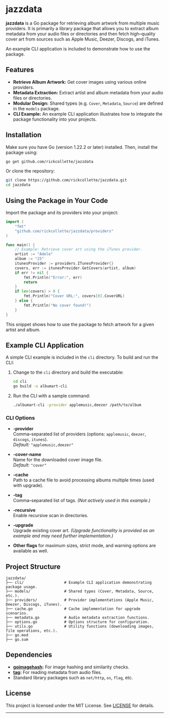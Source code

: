# jazzdata

**jazzdata** is a Go package for retrieving album artwork from multiple music providers. It is primarily a library package that allows you to extract album metadata from your audio files or directories and then fetch high–quality cover art from sources such as Apple Music, Deezer, Discogs, and iTunes.

An example CLI application is included to demonstrate how to use the package.

## Features

- **Retrieve Album Artwork:** Get cover images using various online providers.
- **Metadata Extraction:** Extract artist and album metadata from your audio files or directories.
- **Modular Design:** Shared types (e.g. `Cover`, `Metadata`, `Source`) are defined in the `models` package.
- **CLI Example:** An example CLI application illustrates how to integrate the package functionality into your projects.

## Installation

Make sure you have Go (version 1.22.2 or later) installed. Then, install the package using:

```bash
go get github.com/rickcollette/jazzdata
```

Or clone the repository:

```bash
git clone https://github.com/rickcollette/jazzdata.git
cd jazzdata
```

## Using the Package in Your Code

Import the package and its providers into your project:

```go
import (
    "fmt"
    "github.com/rickcollette/jazzdata/providers"
)

func main() {
    // Example: Retrieve cover art using the iTunes provider.
    artist := "Adele"
    album := "25"
    itunesProvider := providers.ITunesProvider{}
    covers, err := itunesProvider.GetCovers(artist, album)
    if err != nil {
        fmt.Println("Error:", err)
        return
    }
    if len(covers) > 0 {
        fmt.Println("Cover URL:", covers[0].CoverURL)
    } else {
        fmt.Println("No cover found!")
    }
}
```

This snippet shows how to use the package to fetch artwork for a given artist and album.

## Example CLI Application

A simple CLI example is included in the `cli` directory. To build and run the CLI:

1. Change to the `cli` directory and build the executable:

    ```bash
    cd cli
    go build -o albumart-cli
    ```

2. Run the CLI with a sample command:

    ```bash
    ./albumart-cli -provider applemusic,deezer /path/to/album
    ```

### CLI Options

- **-provider**  
  Comma–separated list of providers (options: `applemusic`, `deezer`, `discogs`, `itunes`).  
  _Default:_ `"applemusic,deezer"`

- **-cover-name**  
  Name for the downloaded cover image file.  
  _Default:_ `"cover"`

- **-cache**  
  Path to a cache file to avoid processing albums multiple times (used with upgrade).

- **-tag**  
  Comma–separated list of tags. _(Not actively used in this example.)_

- **-recursive**  
  Enable recursive scan in directories.

- **-upgrade**  
  Upgrade existing cover art. _(Upgrade functionality is provided as an example and may need further implementation.)_

- **Other flags** for maximum sizes, strict mode, and warning options are available as well.

## Project Structure

```text
jazzdata/
├── cli/                  # Example CLI application demonstrating package usage.
├── models/               # Shared types (Cover, Metadata, Source, etc.).
├── providers/            # Provider implementations (Apple Music, Deezer, Discogs, iTunes).
├── cache.go              # Cache implementation for upgrade scenarios.
├── metadata.go           # Audio metadata extraction functions.
├── options.go            # Options structure for configuration.
├── utils.go              # Utility functions (downloading images, file operations, etc.).
├── go.mod
├── go.sum
```

## Dependencies

- **[goimagehash](https://github.com/corona10/goimagehash):** For image hashing and similarity checks.
- **[tag](https://github.com/dhowden/tag):** For reading metadata from audio files.
- Standard library packages such as `net/http`, `os`, `flag`, etc.

## License

This project is licensed under the MIT License. See [LICENSE](LICENSE) for details.

---
